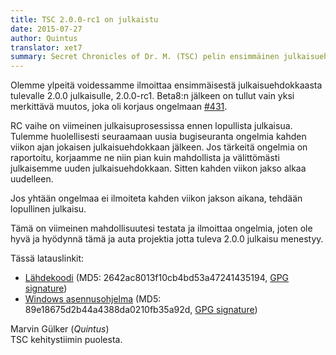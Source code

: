 ```yaml
---
title: TSC 2.0.0-rc1 on julkaistu
date: 2015-07-27
author: Quintus
translator: xet7
summary: Secret Chronicles of Dr. M. (TSC) pelin ensimmäinen julkaisuehdokas (RC1) tulevasta 2.0.0 versiosta on julkaistu tänään.
---
```


Olemme ylpeitä voidessamme ilmoittaa ensimmäisestä julkaisuehdokkaasta
tulevalle 2.0.0 julkaisulle, 2.0.0-rc1. Beta8:n jälkeen on tullut vain
yksi merkittävä muutos, joka oli korjaus ongelmaan [#431][1].

RC vaihe on viimeinen julkaisuprosessissa ennen lopullista
julkaisua. Tulemme huolellisesti seuraamaan uusia bugiseuranta ongelmia
kahden viikon ajan jokaisen julkaisuehdokkaan jälkeen. Jos tärkeitä ongelmia
on raportoitu, korjaamme ne niin pian kuin mahdollista ja välittömästi
julkaisemme uuden julkaisuehdokkaan. Sitten kahden viikon jakso alkaa uudelleen.

Jos yhtään ongelmaa ei ilmoiteta kahden viikon jakson aikana, tehdään
lopullinen julkaisu.

Tämä on viimeinen mahdollisuutesi testata ja ilmoittaa ongelmia, joten
ole hyvä ja hyödynnä tämä ja auta projektia jotta tuleva 2.0.0
julkaisu menestyy.

Tässä latauslinkit:

* [Lähdekoodi][2] (MD5: 2642ac8013f10cb4bd53a47241435194, [GPG
  signature][3])
* [Windows asennusohjelma][4] (MD5: 89e18675d2b44a4388da0210fb35a92d, [GPG
  signature][5])

Marvin Gülker (_Quintus_)<br/>
TSC kehitystiimin puolesta.

[1]: https://github.com/Secretchronicles/TSC/issues/431
[2]: ftp://ftp.secretchronicles.org/releases/TSC-2.0.0-rc1.tar.xz
[3]: ftp://ftp.secretchronicles.org/releases/TSC-2.0.0-rc1.tar.xz.sig
[4]: ftp://ftp.secretchronicles.org/releases/TSC-2.0.0-rc1-win32.exe
[5]: ftp://ftp.secretchronicles.org/releases/TSC-2.0.0-rc1-win32.exe.sig
